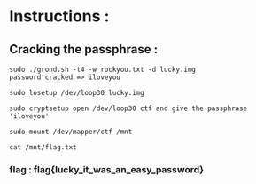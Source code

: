 # Instructions :


## Cracking the passphrase : 
	sudo ./grond.sh -t4 -w rockyou.txt -d lucky.img
	password cracked => iloveyou

	sudo losetup /dev/loop30 lucky.img

	sudo cryptsetup open /dev/loop30 ctf and give the passphrase 'iloveyou'

	sudo mount /dev/mapper/ctf /mnt

	cat /mnt/flag.txt 
### flag : flag{lucky_it_was_an_easy_password}
